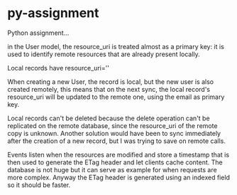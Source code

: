 py-assignment
=============

Python assignment...

in the User model, the resource_uri is treated almost as a primary key: it is 
used to identify remote resources that are already present locally.

Local records have resource_uri=''

When creating a new User, the record is local, but the new user is also
created remotely, this means that on the next sync, the local record's
resource_uri will be updated to the remote one, using the email as primary key.

Local records can't be deleted because the delete operation can't be replicated
on the remote database, since the resource_uri of the remote copy is unknown.
Another solution would have been to sync immediately after the creation of a
new record, but I was trying to save on remote calls.

Events listen when the resources are modified and store a timestamp that is then
used to generate the ETag header and let clients cache content. The database is
not huge but it can serve as example for when requests are more complex.
Anyway the ETag header is generated using an indexed field so it should be
faster.